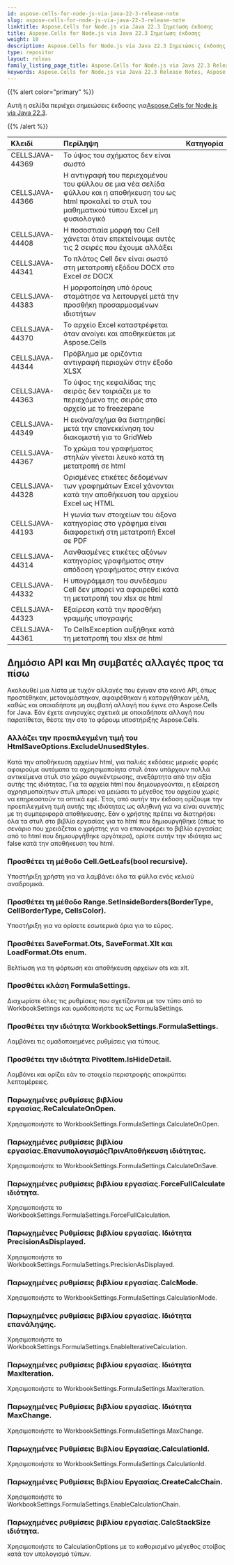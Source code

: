 ```yaml
---
id: aspose-cells-for-node-js-via-java-22-3-release-note
slug: aspose-cells-for-node-js-via-java-22-3-release-note
linktitle: Aspose.Cells for Node.js via Java 22.3 Σημείωση έκδοσης
title: Aspose.Cells for Node.js via Java 22.3 Σημείωση έκδοσης
weight: 10
description: Aspose.Cells for Node.js via Java 22.3 Σημειώσεις έκδοσης – οι πιο πρόσφατες βελτιώσεις, νέες δυνατότητες και επιδιορθώσεις
type: repositor
layout: releas
family_listing_page_title: Aspose.Cells for Node.js via Java 22.3 Release Note
keywords: Aspose.Cells for Node.js via Java 22.3 Release Notes, Aspose.Cells for Node.js via Java 22.3 updates and fixe
---
```

{{% alert color="primary" %}}

 Αυτή η σελίδα περιέχει σημειώσεις έκδοσης για[Aspose.Cells for Node.js via Java 22.3](https://releases.aspose.com/cells/nodejs/new-releases/aspose.cells-for-node.js-via-java-22.3/).

{{% /alert %}}

|**Κλειδί**|**Περίληψη**|**Κατηγορία**|
| :- | :- | :- |
|CELLSJAVA-44369| Το ύψος του σχήματος δεν είναι σωστό|
|CELLSJAVA-44366|Η αντιγραφή του περιεχομένου του φύλλου σε μια νέα σελίδα φύλλου και η αποθήκευση του ως html προκαλεί το στυλ του μαθηματικού τύπου Excel μη φυσιολογικό|
|CELLSJAVA-44408|Η ποσοστιαία μορφή του Cell χάνεται όταν επεκτείνουμε αυτές τις 2 σειρές που έχουμε αλλάξει|
|CELLSJAVA-44341|Το πλάτος Cell δεν είναι σωστό στη μετατροπή εξόδου DOCX στο Excel σε DOCX|
|CELLSJAVA-44383|Η μορφοποίηση υπό όρους σταμάτησε να λειτουργεί μετά την προσθήκη προσαρμοσμένων ιδιοτήτων|
|CELLSJAVA-44370|Το αρχείο Excel καταστρέφεται όταν ανοίγει και αποθηκεύεται με Aspose.Cells|
|CELLSJAVA-44344| Πρόβλημα με οριζόντια αντιγραφή περιοχών στην έξοδο XLSX|
|CELLSJAVA-44363| Το ύψος της κεφαλίδας της σειράς δεν ταιριάζει με το περιεχόμενο της σειράς στο αρχείο με το freezepane|
|CELLSJAVA-44349|Η εικόνα/σχήμα θα διατηρηθεί μετά την επανεκκίνηση του διακομιστή για το GridWeb|
|CELLSJAVA-44367|Το χρώμα του γραφήματος στηλών γίνεται λευκό κατά τη μετατροπή σε html|
|CELLSJAVA-44328| Ορισμένες ετικέτες δεδομένων των γραφημάτων Excel χάνονται κατά την αποθήκευση του αρχείου Excel ως HTML|
|CELLSJAVA-44193|Η γωνία των στοιχείων του άξονα κατηγορίας στο γράφημα είναι διαφορετική στη μετατροπή Excel σε PDF|
|CELLSJAVA-44314|Λανθασμένες ετικέτες αξόνων κατηγορίας γραφήματος στην απόδοση γραφήματος στην εικόνα|
|CELLSJAVA-44332|Η υπογράμμιση του συνδέσμου Cell δεν μπορεί να αφαιρεθεί κατά τη μετατροπή του xlsx σε html|
|CELLSJAVA-44323|Εξαίρεση κατά την προσθήκη γραμμής υπογραφής|
|CELLSJAVA-44361|Το CellsException αυξήθηκε κατά τη μετατροπή του xlsx σε html|

##  **Δημόσιο API και Μη συμβατές αλλαγές προς τα πίσω**

Ακολουθεί μια λίστα με τυχόν αλλαγές που έγιναν στο κοινό API, όπως προστέθηκαν, μετονομάστηκαν, αφαιρέθηκαν ή καταργήθηκαν μέλη, καθώς και οποιαδήποτε μη συμβατή αλλαγή που έγινε στο Aspose.Cells for Java. Εάν έχετε ανησυχίες σχετικά με οποιαδήποτε αλλαγή που παρατίθεται, θέστε την στο το φόρουμ υποστήριξης Aspose.Cells.

###  **Αλλάζει την προεπιλεγμένη τιμή του HtmlSaveOptions.ExcludeUnusedStyles.**

Κατά την αποθήκευση αρχείων html, για παλιές εκδόσεις μερικές φορές αφαιρούμε αυτόματα τα αχρησιμοποίητα στυλ όταν υπάρχουν πολλά αντικείμενα στυλ στο χώρο συγκέντρωσης, ανεξάρτητα από την αξία αυτής της ιδιότητας. Για τα αρχεία html που δημιουργούνται, η εξαίρεση αχρησιμοποίητων στυλ μπορεί να μειώσει το μέγεθος του αρχείου χωρίς να επηρεαστούν τα οπτικά εφέ. Έτσι, από αυτήν την έκδοση ορίζουμε την προεπιλεγμένη τιμή αυτής της ιδιότητας ως αληθινή για να είναι συνεπής με τη συμπεριφορά αποθήκευσης. Εάν ο χρήστης πρέπει να διατηρήσει όλα τα στυλ στο βιβλίο εργασίας για το html που δημιουργήθηκε (όπως το σενάριο που χρειάζεται ο χρήστης για να επαναφέρει το βιβλίο εργασίας από το html που δημιουργήθηκε αργότερα), ορίστε αυτήν την ιδιότητα ως false κατά την αποθήκευση του html.

###  **Προσθέτει τη μέθοδο Cell.GetLeafs(bool recursive).**

Υποστήριξη χρήστη για να λαμβάνει όλα τα φύλλα ενός κελιού αναδρομικά.

###  **Προσθέτει τη μέθοδο Range.SetInsideBorders(BorderType, CellBorderType, CellsColor).**

Υποστήριξη για να ορίσετε εσωτερικά όρια για το εύρος.

###  **Προσθέτει SaveFormat.Ots, SaveFormat.Xlt και LoadFormat.Ots enum.**

Βελτίωση για τη φόρτωση και αποθήκευση αρχείων ots και xlt.

###  **Προσθέτει κλάση FormulaSettings.**

Διαχωρίστε όλες τις ρυθμίσεις που σχετίζονται με τον τύπο από το WorkbookSettings και ομαδοποιήστε τις ως FormulaSettings.

###  **Προσθέτει την ιδιότητα WorkbookSettings.FormulaSettings.**

Λαμβάνει τις ομαδοποιημένες ρυθμίσεις για τύπους.

###  **Προσθέτει την ιδιότητα PivotItem.IsHideDetail.**

Λαμβάνει και ορίζει εάν το στοιχείο περιστροφής αποκρύπτει λεπτομέρειες.

###  **Παρωχημένες ρυθμίσεις βιβλίου εργασίας.ReCalculateOnOpen.**

Χρησιμοποιήστε το WorkbookSettings.FormulaSettings.CalculateOnOpen.

###  **Παρωχημένες ρυθμίσεις βιβλίου εργασίας.ΕπανυπολογισμόςΠρινΑποθήκευση ιδιότητας.**

Χρησιμοποιήστε το WorkbookSettings.FormulaSettings.CalculateOnSave.

###  **Παρωχημένες ρυθμίσεις βιβλίου εργασίας.ForceFullCalculate ιδιότητα.**

Χρησιμοποιήστε το WorkbookSettings.FormulaSettings.ForceFullCalculation.

###  **Παρωχημένες Ρυθμίσεις βιβλίου εργασίας. Ιδιότητα PrecisionAsDisplayed.**

Χρησιμοποιήστε το WorkbookSettings.FormulaSettings.PrecisionAsDisplayed.

###  **Παρωχημένες ρυθμίσεις βιβλίου εργασίας.CalcMode.**

Χρησιμοποιήστε το WorkbookSettings.FormulaSettings.CalculationMode.

###  **Παρωχημένες ρυθμίσεις βιβλίου εργασίας. Ιδιότητα επανάληψης.**

Χρησιμοποιήστε το WorkbookSettings.FormulaSettings.EnableIterativeCalculation.

###  **Παρωχημένες ρυθμίσεις βιβλίου εργασίας. Ιδιότητα MaxIteration.**

Χρησιμοποιήστε το WorkbookSettings.FormulaSettings.MaxIteration.

###  **Παρωχημένες Ρυθμίσεις βιβλίου εργασίας. Ιδιότητα MaxChange.**

Χρησιμοποιήστε το WorkbookSettings.FormulaSettings.MaxChange.

###  **Παρωχημένες Ρυθμίσεις Βιβλίου Εργασίας.CalculationId.**

Χρησιμοποιήστε το WorkbookSettings.FormulaSettings.CalculationId.

###  **Παρωχημένες Ρυθμίσεις Βιβλίου Εργασίας.CreateCalcChain.**

Χρησιμοποιήστε το WorkbookSettings.FormulaSettings.EnableCalculationChain.

###  **Παρωχημένες ρυθμίσεις βιβλίου εργασίας.CalcStackSize ιδιότητα.**

Χρησιμοποιήστε το CalculationOptions με το καθορισμένο μέγεθος στοίβας κατά τον υπολογισμό τύπων.
